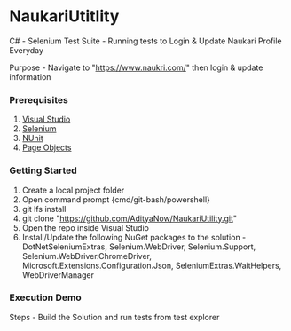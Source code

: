 # NaukariUtitlity
C# - Selenium Test Suite - Running tests to Login & Update Naukari Profile Everyday

Purpose - Navigate to "https://www.naukri.com/" then login & update information

### Prerequisites
1. <a href="https://visualstudio.microsoft.com/vs/community/">Visual Studio</a> </br>
2. <a href="https://www.selenium.dev/">Selenium</a>  </br>
3. <a href="https://www.nuget.org/packages?q=nunit">NUnit</a> </br>
4. <a href="https://www.nuget.org/packages/DotNetSeleniumExtras.PageObjects.Core">Page Objects</a>  </br>

### Getting Started
1. Create a local project folder
2. Open command prompt {cmd/git-bash/powershell}
3. git lfs install
4. git clone "https://github.com/AdityaNow/NaukariUtility.git"
5. Open the repo inside Visual Studio
6. Install/Update the following NuGet packages to the solution - DotNetSeleniumExtras, Selenium.WebDriver, Selenium.Support, Selenium.WebDriver.ChromeDriver, Microsoft.Extensions.Configuration.Json, SeleniumExtras.WaitHelpers, WebDriverManager

### Execution Demo
Steps - Build the Solution and run tests from test explorer </br>
</br>
